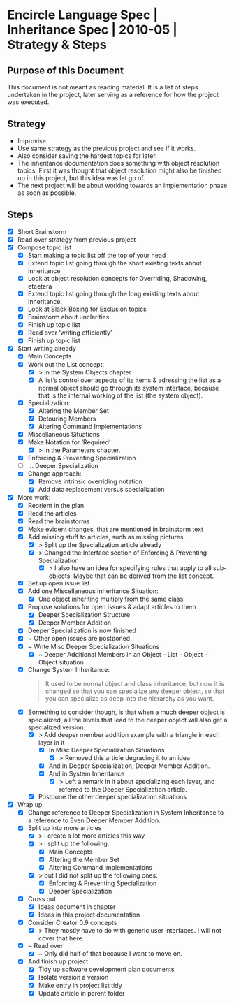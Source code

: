 ﻿Encircle Language Spec | Inheritance Spec | 2010-05 | Strategy & Steps
======================================================================


Purpose of this Document
------------------------

This document is not meant as reading material. It is a list of steps undertaken in the project, later serving as a reference for how the project was executed.


Strategy
--------

- Improvise
- Use same strategy as the previous project and see if it works.
- Also consider saving the hardest topics for later.
- The inheritance documentation does something with object resolution topics.
First it was thought that object resolution might also be finished up in this project, but this idea was let go of.
- The next project will be about working towards an implementation phase as soon as possible.


Steps
-----

- [x] Short Brainstorm
- [x] Read over strategy from previous project
- [x] Compose topic list
    - [x] Start making a topic list off the top of your head
    - [x] Extend topic list going through the short existing texts about inheritance
    - [x] Look at object resolution concepts for Overriding, Shadowing, etcetera
    - [x] Extend topic list going through the long existing texts about inheritance.
    - [x] Look at Black Boxing for Exclusion topics
    - [x] Brainstorm about unclarities
    - [x] Finish up topic list
    - [x] Read over ‘writing efficiently’
    - [x] Finish up topic list
- [x] Start writing already
    - [x] Main Concepts
    - [x] Work out the List concept:  
        - [x] \> In the System Objects chapter  
        - [x] A list’s control over aspects of its items & adressing the list as a normal object should go through its system interface, because that is the internal working of the list (the system object).
    - [x] Specialization:
        - [x] Altering the Member Set
        - [x] Detouring Members
        - [x] Altering Command Implementations
    - [x] Miscellaneous Situations
    - [x] Make Notation for ‘Required’
        - [x] \> In the Parameters chapter.
    - [x] Enforcing & Preventing Specialization
    - [ ] ... Deeper Specialization
    - [x] Change approach:
        - [x] Remove intrinsic overriding notation
        - [x] Add data replacement versus specialization
- [x] More work:
    - [x] Reorient in the plan
    - [x] Read the articles
    - [x] Read the brainstorms
    - [x] Make evident changes, that are mentioned in brainstorm text
    - [x] Add missing stuff to articles, such as missing pictures
        - [x] \> Split up the Specialization article already
        - [x] \> Changed the Interface section of Enforcing & Preventing Specialization
            - [x] \> I also have an idea for specifying rules that apply to all sub-objects. Maybe that can be derived from the list concept.
    - [x] Set up open issue list
    - [x] Add one Miscellaneous Inheritance Situation:
        - [x] One object inheriting multiply from the same class.
    - [x] Propose solutions for open issues & adapt articles to them
        - [x] Deeper Specialization Structure
        - [x] Deeper Member Addition
    - [x] Deeper Specialization is now finished
    - [x] ~ Other open issues are postponed
    - [x] ~ Write Misc Deeper Specialization Situations
        - [x] ~ Deeper Additional Members in an Object - List - Object – Object situation
    - [x] Change System Inheritance:
        > It used to be normal object and class inheritance, but now it is changed so that you can specialize any deeper object, so that you can specialize as deep into the hierarchy as you want.
    - [x] Something to consider though, is that when a much deeper object is specialized, all the levels that lead to the deeper object will also get a specialized version.
        - [x] \> Add deeper member addition example with a triangle in each layer in it
            - [x] In Misc Deeper Specialization Situations
                - [x] \> Removed this article degrading it to an idea
            - [x] And in Deeper Specialization, Deeper Member Addition.
            - [x] And in System Inheritance
                - [x] \> Left a remark in it about specializing each layer, and referred to the Deeper Specialization article.
        - [x] Postpone the other deeper specialization situations
- [x] Wrap up:
    - [x] Change reference to Deeper Specialization in System Inheritance to a reference to Even Deeper Member Addition.
    - [x] Split up into more articles
        - [x] \> I create a lot more articles this way
        - [x] \> I split up the following:
            - [x] Main Concepts
            - [x] Altering the Member Set
            - [x] Altering Command Implementations
        - [x] \> but I did not split up the following ones:
            - [x] Enforcing & Preventing Specialization
            - [x] Deeper Specialization
    - [x] Cross out
        - [x] Ideas document in chapter
        - [x] Ideas in this project documentation
    - [x] Consider Creator 0.9 concepts
        - [x] \> They mostly have to do with generic user interfaces. I will not cover that here.
    - [x] ~ Read over
        - [x] ~ Only did half of that because I want to move on.
    - [x] And finish up project
        - [x] Tidy up software development plan documents
        - [x] Isolate version a version
        - [x] Make entry in project list tidy
        - [x] Update article in parent folder